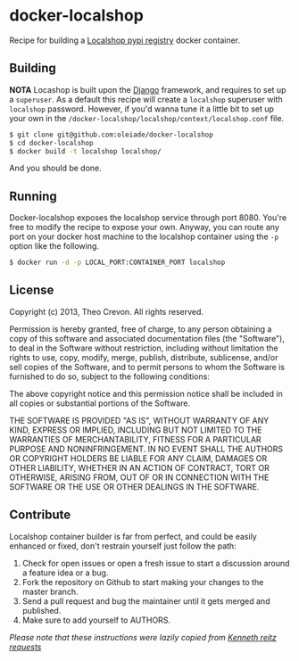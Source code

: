 # docker-localshop

Recipe for building a [Localshop pypi registry](https://github.com/mvantellingen/localshop) docker container.


## Building

**NOTA** Locashop is built upon the [Django](https://www.djangoproject.com/) framework, and requires to set up a ``superuser``. As a default this recipe
will create a ``localshop`` superuser with ``localshop`` password. However, if you'd wanna tune it a little bit
to set up your own in the ``/docker-localshop/localshop/context/localshop.conf`` file.

```bash
$ git clone git@github.com:oleiade/docker-localshop
$ cd docker-localshop
$ docker build -t localshop localshop/
```

And you should be done.


## Running

Docker-localshop exposes the localshop service through port 8080. You're free to modify the recipe to expose your own. Anyway,
you can route any port on your docker host machine to the localshop container using the ``-p`` option like the following.

```bash
$ docker run -d -p LOCAL_PORT:CONTAINER_PORT localshop
```


## License

Copyright (c) 2013, Theo Crevon. All rights reserved.


Permission is hereby granted, free of charge, to any person obtaining a copy
of this software and associated documentation files (the "Software"), to deal
in the Software without restriction, including without limitation the rights
to use, copy, modify, merge, publish, distribute, sublicense, and/or sell
copies of the Software, and to permit persons to whom the Software is
furnished to do so, subject to the following conditions:

The above copyright notice and this permission notice shall be included in
all copies or substantial portions of the Software.

THE SOFTWARE IS PROVIDED "AS IS", WITHOUT WARRANTY OF ANY KIND, EXPRESS OR
IMPLIED, INCLUDING BUT NOT LIMITED TO THE WARRANTIES OF MERCHANTABILITY,
FITNESS FOR A PARTICULAR PURPOSE AND NONINFRINGEMENT. IN NO EVENT SHALL THE
AUTHORS OR COPYRIGHT HOLDERS BE LIABLE FOR ANY CLAIM, DAMAGES OR OTHER
LIABILITY, WHETHER IN AN ACTION OF CONTRACT, TORT OR OTHERWISE, ARISING FROM,
OUT OF OR IN CONNECTION WITH THE SOFTWARE OR THE USE OR OTHER DEALINGS IN
THE SOFTWARE.


## Contribute

Localshop container builder is far from perfect, and could be easily enhanced or fixed, don't restrain yourself
just follow the path:

1. Check for open issues or open a fresh issue to start a discussion around a feature idea or a bug.
2. Fork the repository on Github to start making your changes to the master branch.
3. Send a pull request and bug the maintainer until it gets merged and published.
4. Make sure to add yourself to AUTHORS.


*Please note that these instructions were lazily copied from [Kenneth reitz requests](https://github.com/kennethreitz/requests)*


